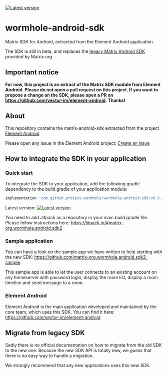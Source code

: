 [![Latest version](https://jitpack.io/v/project-wormhole/wormhole-android-sdk.svg)](https://jitpack.io/#project-wormhole/wormhole-android-sdk)
# wormhole-android-sdk

Matrix SDK for Android, extracted from the Element Android application.

The SDK is still in beta, and replaces the [legacy Matrix Android SDK](https://github.com/matrix-org.wormhole.android.sdk) provided by Matrix.org

## Important notice

<b>For now, this project is an extract of the Matrix SDK module from Element Android. Please do not open a pull request on this project. If you want to propose a change on the SDK, please open a PR on https://github.com/vector-im/element-android. Thanks!</b>

## About

This repository contains the matrix-android-sdk extracted from the project [Element Android](https://github.com/vector-im/element-android)

Please open any issue in the Element Android project: [Create an issue](https://github.com/vector-im/element-android/issues/new/choose)

## How to integrate the SDK in your application

### Quick start

To integrate the SDK to your application, add the following gradle dependency to the build.gradle of your application module:

```gradle
implementation 'com.github.project-wormhole:wormhole-android-sdk:v0.0.1'
```

Latest version: [![Latest version](https://jitpack.io/v/project-wormhole/wormhole-android-sdk.svg)](https://jitpack.io/#project-wormhole/wormhole-android-sdk)

You need to add Jitpack as a repository in your main build.gradle file. Please follow instructions here: https://jitpack.io/#matrix-org.wormhole.android.sdk2

### Sample application

You can have a look on the sample app we have written to help starting with the new SDK: https://github.com/matrix-org.wormhole.android.sdk2-sample.

This sample app is able to let the user connects to an existing account on any homeserver with password login, display the room list, display a room timeline and send message to a room.

### Element Android

Element Android is the main application developed and maintained by the core team, which uses this SDK. You can find it here: https://github.com/vector-im/element-android

## Migrate from legacy SDK

Sadly there is no official documentation on how to migrate from the old SDK to the new one. Because the new SDK API is totally new, we guess that there is no easy way to handle a migration.

We strongly recommend that any new applications uses this new SDK.

